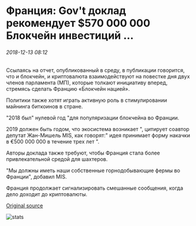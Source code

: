 # Франция: Gov't доклад рекомендует $570 000 000 Блокчейн инвестиций ...

###### 2018-12-13 08:12

Ссылаясь на отчет, опубликованный в среду, в публикации говорится, что и блокчейн, и криптовалюта взаимодействуют на повестке дня двух членов парламента (МП), которые толкают инициативу вперед, стремясь сделать Францию «Блокчейн нацией».

Политики также хотят играть активную роль в стимулировании майнинга биткоинов в стране.

"2018 был" нулевой год "для популяризации блокчейна во Франции.

2019 должен быть годом, что экосистема возникает ", цитирует соавтор депутат Жан-Мишель MIS, как говорят:" идея принимает форму накачки в €500 000 000 в течение трех лет ".

Авторы доклада также требуют, чтобы Франция стала более привлекательной средой для шахтеров.

"Мы должны иметь наши собственные горнодобывающие фермы во Франции", добавил MIS.

Франция продолжает сигнализировать смешанные сообщения, когда дело доходит до криптовалюты.

[Original source](https://cointelegraph.com/news/france-govt-report-recommends-570-million-blockchain-investment)

![stats](https://c.statcounter.com/11760860/0/a89fa40b/1/ "stats")